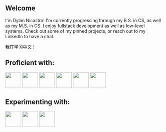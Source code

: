 ## Welcome
I'm Dylan Nicastro! I'm currently progressing through my B.S. in CS, as well as my M.S. in CS. I enjoy fullstack development as well as low-level systems. Check out some of my pinned projects, or reach out to my LinkedIn to have a chat.

我在学习中文！

## Proficient with:
<img height=50px src="https://devicon-website.vercel.app/api/c/original.svg"></img>
<img height=50px src="https://cdn.jsdelivr.net/gh/devicons/devicon@latest/icons/python/python-original.svg"></img>
<img height=50px src="https://cdn.jsdelivr.net/gh/devicons/devicon@latest/icons/cplusplus/cplusplus-original.svg"></img>
<img height=50px src="https://cdn.jsdelivr.net/gh/devicons/devicon@latest/icons/javascript/javascript-original.svg"></img>
<img height=50px src="https://cdn.jsdelivr.net/gh/devicons/devicon@latest/icons/java/java-original.svg"></img>
<img height=50px src="https://cdn.jsdelivr.net/gh/devicons/devicon@latest/icons/typescript/typescript-original.svg"></img>

## Experimenting with:
<img height=50px src="https://devicon-website.vercel.app/api/rust/plain.svg?color=%23D34516"></img>
<img height=50px src="https://cdn.jsdelivr.net/gh/devicons/devicon@latest/icons/csharp/csharp-original.svg"></img>
<img height=50px src="https://cdn.jsdelivr.net/gh/devicons/devicon@latest/icons/svelte/svelte-original.svg"></img>
